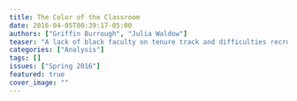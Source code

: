 ```yaml
---
title: The Color of the Classroom
date: 2016-04-05T00:39:17-05:00
authors: ["Griffin Burrough", "Julia Waldow"]
teaser: "A lack of black faculty on tenure track and difficulties recruiting professors of color complicate Kenyon's efforts to increase diversity on campus."
categories: ["Analysis"]
tags: []
issues: ["Spring 2016"]
featured: true
cover_image: ""
---
```

